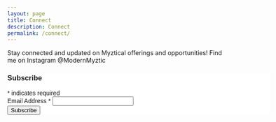 ```yaml
---
layout: page
title: Connect
description: Connect
permalink: /connect/
---
```

<p>
Stay connected and updated on Myztical offerings and opportunities! Find me on Instagram @ModernMyztic
</p>
<!-- Begin Mailchimp Signup Form -->
<link href="//cdn-images.mailchimp.com/embedcode/classic-071822.css" rel="stylesheet" type="text/css">
<style type="text/css">
	#mc_embed_signup{background:#fff; clear:left; font:14px Helvetica,Arial,sans-serif;  width:600px;}
	/* Add your own Mailchimp form style overrides in your site stylesheet or in this style block.
	   We recommend moving this block and the preceding CSS link to the HEAD of your HTML file. */
</style>
<div id="mc_embed_signup">
    <form action="https://wizetherapy.us21.list-manage.com/subscribe/post?u=c763ff1f3263409f6f34aad5b&amp;id=7f547d5870&amp;f_id=002cd7e1f0" method="post" id="mc-embedded-subscribe-form" name="mc-embedded-subscribe-form" class="validate" target="_self">
        <div id="mc_embed_signup_scroll">
        <h3>Subscribe</h3>
        <div class="indicates-required"><span class="asterisk">*</span> indicates required</div>
<div class="mc-field-group">
	<label for="mce-EMAIL">Email Address  <span class="asterisk">*</span>
</label>
	<input type="email" value="" name="EMAIL" class="required email" id="mce-EMAIL" required>
	<span id="mce-EMAIL-HELPERTEXT" class="helper_text"></span>
</div>
	<div id="mce-responses" class="clear foot">
		<div class="response" id="mce-error-response" style="display:none"></div>
		<div class="response" id="mce-success-response" style="display:none"></div>
	</div>    <!-- real people should not fill this in and expect good things - do not remove this or risk form bot signups-->
    <div style="position: absolute; left: -5000px;" aria-hidden="true"><input type="text" name="b_c763ff1f3263409f6f34aad5b_7f547d5870" tabindex="-1" value=""></div>
        <div class="optionalParent">
            <div class="clear foot">
                <input type="submit" value="Subscribe" name="subscribe" id="mc-embedded-subscribe" class="button">
            </div>
        </div>
    </div>
</form>
</div>

<!--End mc_embed_signup-->
